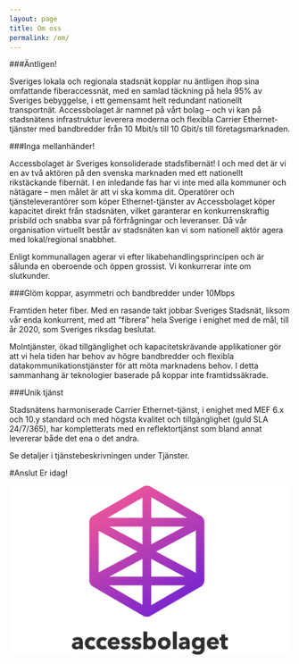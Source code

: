 ```yaml
---
layout: page
title: Om oss
permalink: /om/
---
```


###Äntligen!

Sveriges lokala och regionala stadsnät kopplar nu äntligen ihop sina omfattande fiberaccessnät, med en samlad täckning på hela 95% av Sveriges bebyggelse, i ett gemensamt helt redundant nationellt transportnät. Accessbolaget är namnet på vårt bolag – och vi kan på stadsnätens infrastruktur leverera moderna och flexibla Carrier Ethernet-tjänster med bandbredder från 10 Mbit/s till 10 Gbit/s till företagsmarknaden.

###Inga mellanhänder!

Accessbolaget är Sveriges konsoliderade stadsfibernät! I och med det är vi en av två aktören på den svenska marknaden med ett nationellt rikstäckande fibernät. I en inledande fas har vi inte med alla kommuner och nätägare – men målet är att vi ska komma dit. Operatörer och tjänsteleverantörer som köper Ethernet-tjänster av Accessbolaget köper kapacitet direkt från stadsnäten, vilket garanterar en konkurrenskraftig prisbild och snabba svar på förfrågningar och leveranser. Då vår organisation virtuellt består av stadsnäten kan vi som nationell aktör agera med lokal/regional snabbhet.

Enligt kommunallagen agerar vi efter likabehandlingsprincipen och är sålunda en oberoende och öppen grossist. Vi konkurrerar inte om slutkunder.

###Glöm koppar, asymmetri och bandbredder under 10Mbps

Framtiden heter fiber. Med en rasande takt jobbar Sveriges Stadsnät, liksom vår enda konkurrent, med att ”fibrera” hela Sverige i enighet med de mål, till år 2020, som Sveriges riksdag beslutat. 

Molntjänster, ökad tillgänglighet och kapacitetskrävande applikationer gör att vi hela tiden har behov av högre bandbredder och flexibla datakommunikationstjänster för att möta marknadens behov. I detta sammanhang är teknologier baserade på koppar inte framtidssäkrade.

###Unik tjänst

Stadsnätens harmoniserade Carrier Ethernet-tjänst, i enighet med MEF 6.x och 10.y standard och med högsta kvalitet och tillgänglighet (guld SLA 24/7/365), har kompletterats med en reflektortjänst som bland annat levererar både det ena o det andra.

Se detaljer i tjänstebeskrivningen under Tjänster.

#Anslut Er idag!

![Logotyp](/images/logo-display-small.png)